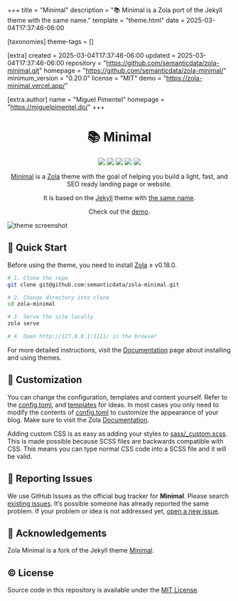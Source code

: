 
+++
title = "Minimal"
description = "📚 Minimal is a Zola port of the Jekyll theme with the same name."
template = "theme.html"
date = 2025-03-04T17:37:46-06:00

[taxonomies]
theme-tags = []

[extra]
created = 2025-03-04T17:37:46-06:00
updated = 2025-03-04T17:37:46-06:00
repository = "https://github.com/semanticdata/zola-minimal.git"
homepage = "https://github.com/semanticdata/zola-minimal/"
minimum_version = "0.20.0"
license = "MIT"
demo = "https://zola-minimal.vercel.app/"

[extra.author]
name = "Miguel Pimentel"
homepage = "https://miguelpimentel.do/"
+++        

<div align="center">
<h1>📚 Minimal</h1>
  <img src="https://img.shields.io/github/languages/code-size/semanticdata/zola-minimal" />
  <img src="https://img.shields.io/github/repo-size/semanticdata/zola-minimal" />
  <img src="https://img.shields.io/github/commit-activity/t/semanticdata/zola-minimal" />
  <img src="https://img.shields.io/github/last-commit/semanticdata/zola-minimal" />
  <img src="https://img.shields.io/website/https/zola-minimal.vercel.app.svg" />
</div>

<div align="center">

[Minimal](https://zola-minimal.vercel.app/) is a [Zola](https://www.getzola.org) theme with the goal of helping you build a light, fast, and SEO ready landing page or website.

It is based on the [Jekyll](https://jekyllrb.com/) theme with [the same name](https://github.com/pages-themes/minimal).

Check out the [demo](https://zola-minimal.vercel.app/).

</div>

![theme screenshot](screenshot.png)

## 🚀 Quick Start

Before using the theme, you need to install [Zola](https://www.getzola.org/documentation/getting-started/installation/) ≥ v0.18.0.

```sh
# 1. Clone the repo
git clone git@github.com:semanticdata/zola-minimal.git

# 2. Change directory into clone
cd zola-minimal

# 3. Serve the site locally
zola serve

# 4. Open http://127.0.0.1:1111/ in the browser
```

For more detailed instructions, visit the [Documentation](https://www.getzola.org/documentation/themes/installing-and-using-themes/) page about installing and using themes.

## 🎨 Customization

You can change the configuration, templates and content yourself. Refer to the [config.toml](config.toml), and [templates](templates) for ideas. In most cases you only need to modify the contents of [config.toml](config.toml) to customize the appearance of your blog. Make sure to visit the Zola [Documentation](https://www.getzola.org/documentation/getting-started/overview/).

Adding custom CSS is as easy as adding your styles to [sass/_custom.scss](sass/_custom.scss). This is made possible because SCSS files are backwards compatible with CSS. This means you can type normal CSS code into a SCSS file and it will be valid.

## 🚩 Reporting Issues

We use GitHub Issues as the official bug tracker for **Minimal**. Please search [existing issues](https://github.com/semanticdata/zola-minimal/issues). It’s possible someone has already reported the same problem. If your problem or idea is not addressed yet, [open a new issue](https://github.com/semanticdata/zola-minimal/issues/new).

## 💜 Acknowledgements

Zola Minimal is a fork of the Jekyll theme [Minimal](https://github.com/pages-themes/minimal).

## © License

Source code in this repository is available under the [MIT License](LICENSE).

        